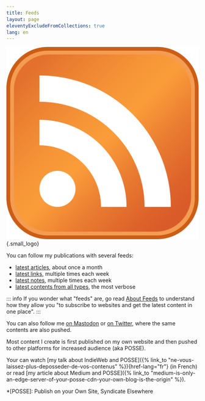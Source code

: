 ```yaml
---
title: Feeds
layout: page
eleventyExcludeFromCollections: true
lang: en
---
```


![Feed logo](/assets/logos/feed.png){.small_logo}

You can follow my publications with several feeds:

- [latest articles](/feeds/articles.xml), about once a month
- [latest links](/feeds/links.xml), multiple times each week
- [latest notes](/feeds/notes.xml), multiple times each week
- [latest contents from all types](/feeds/all.xml), the most verbose

::: info
If you wonder what "feeds" are, go read [About Feeds](https://aboutfeeds.com/) to understand how they allow you "to subscribe to websites and get the latest content in one place".
:::

You can also follow me [on Mastodon](https://mamot.fr/@nhoizey) or [on Twitter](https://twitter.com/nhoizey), where the same contents are also pushed.

Most content I create is first published on my own website and then pushed to other platforms for increased audience (aka POSSE).

Your can watch [my talk about IndieWeb and POSSE]({% link_to "ne-vous-laissez-plus-deposseder-de-vos-contenus" %}){href-lang="fr"} (in French) or read [my article about Medium and POSSE]({% link_to "medium-is-only-an-edge-server-of-your-posse-cdn-your-own-blog-is-the-origin" %}).

*[POSSE]: Publish on your Own Site, Syndicate Elsewhere
